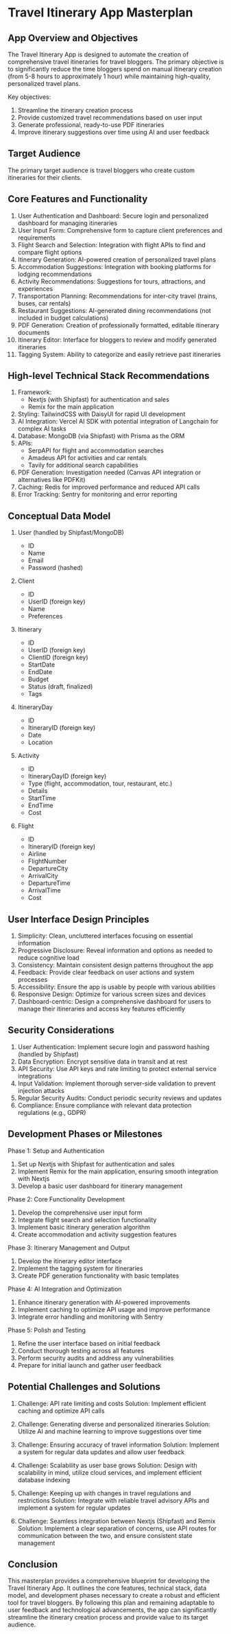 # Travel Itinerary App Masterplan

## App Overview and Objectives

The Travel Itinerary App is designed to automate the creation of comprehensive travel itineraries for travel bloggers. The primary objective is to significantly reduce the time bloggers spend on manual itinerary creation (from 5-8 hours to approximately 1 hour) while maintaining high-quality, personalized travel plans.

Key objectives:
1. Streamline the itinerary creation process
2. Provide customized travel recommendations based on user input
3. Generate professional, ready-to-use PDF itineraries
4. Improve itinerary suggestions over time using AI and user feedback

## Target Audience

The primary target audience is travel bloggers who create custom itineraries for their clients.

## Core Features and Functionality

1. User Authentication and Dashboard: Secure login and personalized dashboard for managing itineraries
2. User Input Form: Comprehensive form to capture client preferences and requirements
3. Flight Search and Selection: Integration with flight APIs to find and compare flight options
4. Itinerary Generation: AI-powered creation of personalized travel plans
5. Accommodation Suggestions: Integration with booking platforms for lodging recommendations
6. Activity Recommendations: Suggestions for tours, attractions, and experiences
7. Transportation Planning: Recommendations for inter-city travel (trains, buses, car rentals)
8. Restaurant Suggestions: AI-generated dining recommendations (not included in budget calculations)
9. PDF Generation: Creation of professionally formatted, editable itinerary documents
10. Itinerary Editor: Interface for bloggers to review and modify generated itineraries
11. Tagging System: Ability to categorize and easily retrieve past itineraries

## High-level Technical Stack Recommendations

1. Framework: 
   - Nextjs (with Shipfast) for authentication and sales
   - Remix for the main application
2. Styling: TailwindCSS with DaisyUI for rapid UI development
3. AI Integration: Vercel AI SDK with potential integration of Langchain for complex AI tasks
4. Database: MongoDB (via Shipfast) with Prisma as the ORM
5. APIs: 
   - SerpAPI for flight and accommodation searches
   - Amadeus API for activities and car rentals
   - Tavily for additional search capabilities
6. PDF Generation: Investigation needed (Canvas API integration or alternatives like PDFKit)
7. Caching: Redis for improved performance and reduced API calls
8. Error Tracking: Sentry for monitoring and error reporting

## Conceptual Data Model

1. User (handled by Shipfast/MongoDB)
   - ID
   - Name
   - Email
   - Password (hashed)

2. Client
   - ID
   - UserID (foreign key)
   - Name
   - Preferences

3. Itinerary
   - ID
   - UserID (foreign key)
   - ClientID (foreign key)
   - StartDate
   - EndDate
   - Budget
   - Status (draft, finalized)
   - Tags

4. ItineraryDay
   - ID
   - ItineraryID (foreign key)
   - Date
   - Location

5. Activity
   - ID
   - ItineraryDayID (foreign key)
   - Type (flight, accommodation, tour, restaurant, etc.)
   - Details
   - StartTime
   - EndTime
   - Cost

6. Flight
   - ID
   - ItineraryID (foreign key)
   - Airline
   - FlightNumber
   - DepartureCity
   - ArrivalCity
   - DepartureTime
   - ArrivalTime
   - Cost

## User Interface Design Principles

1. Simplicity: Clean, uncluttered interfaces focusing on essential information
2. Progressive Disclosure: Reveal information and options as needed to reduce cognitive load
3. Consistency: Maintain consistent design patterns throughout the app
4. Feedback: Provide clear feedback on user actions and system processes
5. Accessibility: Ensure the app is usable by people with various abilities
6. Responsive Design: Optimize for various screen sizes and devices
7. Dashboard-centric: Design a comprehensive dashboard for users to manage their itineraries and access key features efficiently

## Security Considerations

1. User Authentication: Implement secure login and password hashing (handled by Shipfast)
2. Data Encryption: Encrypt sensitive data in transit and at rest
3. API Security: Use API keys and rate limiting to protect external service integrations
4. Input Validation: Implement thorough server-side validation to prevent injection attacks
5. Regular Security Audits: Conduct periodic security reviews and updates
6. Compliance: Ensure compliance with relevant data protection regulations (e.g., GDPR)

## Development Phases or Milestones

Phase 1: Setup and Authentication
1. Set up Nextjs with Shipfast for authentication and sales
2. Implement Remix for the main application, ensuring smooth integration with Nextjs
3. Develop a basic user dashboard for itinerary management

Phase 2: Core Functionality Development
1. Develop the comprehensive user input form
2. Integrate flight search and selection functionality
3. Implement basic itinerary generation algorithm
4. Create accommodation and activity suggestion features

Phase 3: Itinerary Management and Output
1. Develop the itinerary editor interface
2. Implement the tagging system for itineraries
3. Create PDF generation functionality with basic templates

Phase 4: AI Integration and Optimization
1. Enhance itinerary generation with AI-powered improvements
2. Implement caching to optimize API usage and improve performance
3. Integrate error handling and monitoring with Sentry

Phase 5: Polish and Testing
1. Refine the user interface based on initial feedback
2. Conduct thorough testing across all features
3. Perform security audits and address any vulnerabilities
4. Prepare for initial launch and gather user feedback

## Potential Challenges and Solutions

1. Challenge: API rate limiting and costs
   Solution: Implement efficient caching and optimize API calls

2. Challenge: Generating diverse and personalized itineraries
   Solution: Utilize AI and machine learning to improve suggestions over time

3. Challenge: Ensuring accuracy of travel information
   Solution: Implement a system for regular data updates and allow user feedback

4. Challenge: Scalability as user base grows
   Solution: Design with scalability in mind, utilize cloud services, and implement efficient database indexing

5. Challenge: Keeping up with changes in travel regulations and restrictions
   Solution: Integrate with reliable travel advisory APIs and implement a system for regular updates

6. Challenge: Seamless integration between Nextjs (Shipfast) and Remix
   Solution: Implement a clear separation of concerns, use API routes for communication between the two, and ensure consistent state management

## Conclusion

This masterplan provides a comprehensive blueprint for developing the Travel Itinerary App. It outlines the core features, technical stack, data model, and development phases necessary to create a robust and efficient tool for travel bloggers. By following this plan and remaining adaptable to user feedback and technological advancements, the app can significantly streamline the itinerary creation process and provide value to its target audience.
